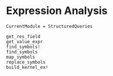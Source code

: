 # Expression Analysis

```@meta
CurrentModule = StructuredQueries
```

```@docs
get_res_field
get_value_expr
find_symbols!
find_symbols
map_symbols
replace_symbols
build_kernel_ex!
```
